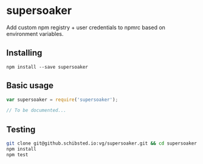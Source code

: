 # supersoaker

Add custom npm registry + user credentials to npmrc based on environment variables.

## Installing

```
npm install --save supersoaker
```

## Basic usage

```js
var supersoaker = require('supersoaker');

// To be documented...
```

## Testing

```bash
git clone git@github.schibsted.io:vg/supersoaker.git && cd supersoaker
npm install
npm test
```